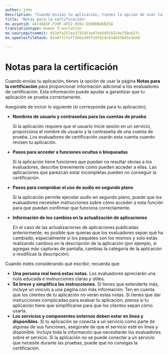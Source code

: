 ```yaml
---
author: jnHs
Description: "Cuando envías tu aplicación, tienes la opción de usar la página Notas para la certificación para proporcionar información adicional a los evaluadores de certificación. Esta información puede ayudarte a garantizar que tu aplicación se prueba correctamente."
title: "Notas para la certificación"
ms.assetid: 4A740A5F-F39F-4FE2-9391-EE00DB46B25A
translationtype: Human Translation
ms.sourcegitcommit: 6530fa257ea3735453a97eb5d916524e750e62fc
ms.openlocfilehash: 02a0f17fef730da305f5dfb24c834b53045e3eb8

---
```


# Notas para la certificación


Cuando envías tu aplicación, tienes la opción de usar la página **Notas para la certificación** para proporcionar información adicional a los evaluadores de certificación. Esta información puede ayudar a garantizar que tu aplicación se prueba correctamente.

Asegúrate de incluir lo siguiente (si corresponde para tu aplicación);

-   **Nombres de usuario y contraseñas para las cuentas de prueba**

    Si la aplicación requiere que el usuario inicie sesión en un servicio, proporciona el nombre de usuario y la contraseña de una cuenta de prueba. Los evaluadores de certificación usarán esta cuenta cuando revisen tu aplicación.

-   **Pasos para acceder a funciones ocultas o bloqueadas**

    Si la aplicación tiene funciones que puedan no resultar obvias a los evaluadores, describe brevemente cómo pueden acceder a ellas. Las aplicaciones que parezcan estar incompletas pueden no conseguir la certificación.

-   **Pasos para comprobar el uso de audio en segundo plano**

    Si la aplicación permite ejecutar audio en segundo plano, puede que los evaluadores necesiten instrucciones sobre cómo acceder a esta función para que puedan confirmar que funciona correctamente.

-   **Información de los cambios en la actualización de aplicaciones**

    En el caso de las actualizaciones de aplicaciones publicadas anteriormente, es posible que quieras que los evaluadores sepan qué ha cambiado, especialmente si los paquetes son los mismos y solo estás realizando cambios en la descripción de la aplicación (por ejemplo, si agregas más capturas de pantalla, cambias la categoría de la aplicación o modificas la descripción).

Cuando estés considerando qué escribir, recuerda que:

-   **Una persona real leerá estas notas.** Los evaluadores apreciarán una nota educada e instrucciones claras y útiles.
-   **Sé breve y simplifica las instrucciones.** Si tienes que extenderte más, incluye un vínculo a una página con más información. Ten en cuenta que los clientes de tu aplicación no verán estas notas. Si tienes que dar instrucciones complicadas para evaluar tu aplicación, piensa si tu aplicación tiene que simplificarse para que los clientes sepan cómo usarla.
-   **Los servicios y componentes externos deben estar en línea y disponibles.** Si tu aplicación se conecta a un servicio como parte de algunas de sus funciones, asegúrate de que el servicio esté en línea y disponible. Incluye toda la información que necesitarán los evaluadores sobre el servicio. Si la aplicación no se puede conectar a un servicio que necesite durante las pruebas, puede que no consigas la certificación.

 

 







<!--HONumber=Jun16_HO4-->


